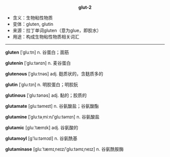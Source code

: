 
**<center>glut-2</center>**

- <span class="definition">含义：生物粘性物质</span>
- <span class="definition">变体：gluten, glutin</span>
- <span class="definition">来源：拉丁单词gluten（意为glue，即胶水）</span>
- <span class="definition">用途：构成生物粘性物质相关词汇</span>

---

<span class="vocabulary">**gluten**</span> [ˈɡluːtn] n. 谷蛋白；面筋

<span class="vocabulary">**glutenin**</span> [ˈɡluːtənɪn] n. 麦谷蛋白

<span class="vocabulary">**glutenous**</span> [ˈɡluːtnəs] adj. 麸质状的，含麸质多的


<span class="vocabulary">**glutin**</span> [ˈglu:tɪn] n. 明胶蛋白；明胶朊

<span class="vocabulary">**glutinous**</span> [ˈɡluːtənəs] adj. 黏的；胶质的


<span class="vocabulary">**glutamate**</span> [gluːtəmeɪt] n. 谷氨酸盐；谷氨酸酯

<span class="vocabulary">**glutamine**</span> [ˈɡluːtəˌmiːn/ˈɡluːtəmɪn] n. 谷氨酸盐

<span class="vocabulary">**glutamic**</span> [ɡluːˈtæmɪk] adj. 谷氨酸的

<span class="vocabulary">**glutamoyl**</span> [ɡ'lu:təmɔɪl] n. 谷氨酰基

<span class="vocabulary">**glutaminase**</span> [ɡluːˈtæmɪˌneɪz/ˈɡluːtəmɪˌneɪz] n. 谷氨酰胺酶

